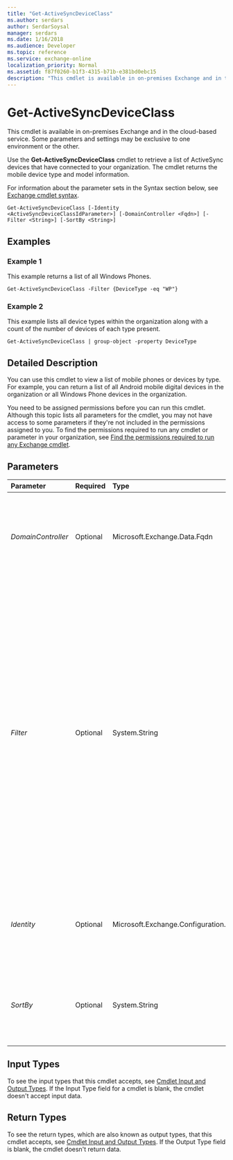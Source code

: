 ```yaml
---
title: "Get-ActiveSyncDeviceClass"
ms.author: serdars
author: SerdarSoysal
manager: serdars
ms.date: 1/16/2018
ms.audience: Developer
ms.topic: reference
ms.service: exchange-online
localization_priority: Normal
ms.assetid: f87f0260-b1f3-4315-b71b-e381bd0ebc15
description: "This cmdlet is available in on-premises Exchange and in the cloud-based service. Some parameters and settings may be exclusive to one environment or the other."
---
```


# Get-ActiveSyncDeviceClass

This cmdlet is available in on-premises Exchange and in the cloud-based service. Some parameters and settings may be exclusive to one environment or the other. 
  
Use the **Get-ActiveSyncDeviceClass** cmdlet to retrieve a list of ActiveSync devices that have connected to your organization. The cmdlet returns the mobile device type and model information.
  
For information about the parameter sets in the Syntax section below, see [Exchange cmdlet syntax](https://technet.microsoft.com/library/bb123552.aspx). 
  
```
Get-ActiveSyncDeviceClass [-Identity <ActiveSyncDeviceClassIdParameter>] [-DomainController <Fqdn>] [-Filter <String>] [-SortBy <String>]

```

## Examples
<a name="Examples"> </a>

### Example 1

This example returns a list of all Windows Phones.
  
```
Get-ActiveSyncDeviceClass -Filter {DeviceType -eq "WP"}
```

### Example 2

This example lists all device types within the organization along with a count of the number of devices of each type present.
  
```
Get-ActiveSyncDeviceClass | group-object -property DeviceType
```

## Detailed Description
<a name="DetailedDescription"> </a>

You can use this cmdlet to view a list of mobile phones or devices by type. For example, you can return a list of all Android mobile digital devices in the organization or all Windows Phone devices in the organization.
  
You need to be assigned permissions before you can run this cmdlet. Although this topic lists all parameters for the cmdlet, you may not have access to some parameters if they're not included in the permissions assigned to you. To find the permissions required to run any cmdlet or parameter in your organization, see [Find the permissions required to run any Exchange cmdlet](https://technet.microsoft.com/library/mt432940.aspx).
  
## Parameters
<a name="DetailedDescription"> </a>

|**Parameter**|**Required**|**Type**|**Description**|
|:-----|:-----|:-----|:-----|
| _DomainController_ <br/> |Optional  <br/> |Microsoft.Exchange.Data.Fqdn  <br/> |This parameter is available only in on-premises Exchange.  <br/> The  _DomainController_ parameter specifies the domain controller that's used by this cmdlet to read data from or write data to Active Directory. You identify the domain controller by its fully qualified domain name (FQDN). For example, `dc01.contoso.com`.  <br/> |
| _Filter_ <br/> |Optional  <br/> |System.String  <br/> | The _Filter_ parameter uses OPATH filter syntax to filter the results by the specified properties and values. The search criteria uses the syntax `{<Property> -<Comparison operator> '<Value>'}`.  <br/>  `<Property>` is a filterable property. <br/>  `-<Comparison Operator>` is an OPATH comparison operator. For example `-eq` for equals and `-like` for string comparison. For more information about comparison operators, see[about_Comparison_Operators](https://go.microsoft.com/fwlink/p/?LinkId=620712).  <br/>  `<Value>` is the property value. Text values with or without spaces need to be enclosed in quotation marks ( `'<Value>'`). Don't use quotation marks with integers or the system values  `$true`,  `$false`, or  `$null`.  <br/>  You can chain multiple search criteria together using the logical operators `-and` and `-or`. For example,  `{<Criteria1>) -and <Criteria2>}` or `{(<Criteria1> -and <Criteria2>) -or <Criteria3>}`.  <br/>  You can filter by the following properties: <br/> **DeviceModel** <br/> **DeviceType** <br/> **LastUpdateTime** <br/> |
| _Identity_ <br/> |Optional  <br/> |Microsoft.Exchange.Configuration.Tasks.ActiveSyncDeviceClassIdParameter  <br/> | The _Identity_ parameter specifies the ActiveSync device class that you want to view. You can use any value that uniquely identifies the ActiveSync device class. For example: <br/>  Name <br/>  Distinguished name (DN) <br/>  GUID <br/> |
| _SortBy_ <br/> |Optional  <br/> |System.String  <br/> | The _SortBy_ parameter specifies the property to sort the results by. You can sort by only one property at a time. The results are sorted in ascending order. <br/>  If the default view doesn't include the property you're sorting by, you can append the command with `| Format-Table -Auto <Property1>,<Property2>...` to create a new view that contains all of the properties that you want to see. Wildcards (*) in the property names are supported. <br/>  You can sort by the following properties: <br/> **DeviceModel** <br/> **DeviceType** <br/> **LastUpdateTime** <br/> |
   
## Input Types
<a name="InputTypes"> </a>

To see the input types that this cmdlet accepts, see [Cmdlet Input and Output Types](http://go.microsoft.com/fwlink/p/?linkId=616387). If the Input Type field for a cmdlet is blank, the cmdlet doesn't accept input data. 
  
## Return Types
<a name="ReturnTypes"> </a>

To see the return types, which are also known as output types, that this cmdlet accepts, see [Cmdlet Input and Output Types](http://go.microsoft.com/fwlink/p/?linkId=616387). If the Output Type field is blank, the cmdlet doesn't return data. 
  

